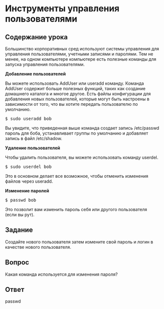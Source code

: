 # Инструменты управления пользователями

## Содержание урока

Большинство корпоративных сред используют системы управления для управления пользователями, учетными записями и паролями. Тем не менее, на одном компьютере компьютере есть полезные команды для запуска управления пользователями.

<b>Добавление пользователей</b>

Вы можете использовать AddUser или useradd команду. Команда AddUser содержит больше полезных функций, таких как создание домашнего каталога и многое другое. Есть файлы конфигурации для добавления новых пользователей, которые могут быть настроены в зависимости от того, что вы хотите передать пользователю по умолчанию.

<pre>$ sudo useradd bob</pre>

Вы увидите, что приведенная выше команда создает запись /etc/passwd пароль для боба, устанавливает группы по умолчанию и добавляет запись в  файл /etc/shadow.

<b>Удаление пользователей</b>

Чтобы удалить пользователя, вы можете использовать команду userdel.

<pre>$ sudo userdel bob</pre>

Это в основном делает все возможное, чтобы отменить изменения файлов через useradd.

<b>Изменение паролей</b>

<pre>$ passwd bob</pre>

Это позволит вам изменить пароль себя или другого пользователя (если вы рут).

## Задание

Создайте нового пользователя затем измените свой пароль и логин в качестве нового пользователя.

## Вопрос

Какая команда используется для изменения пароля?

## Ответ

passwd


